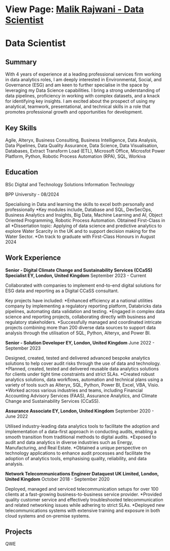 
# View Page: [Malik Rajwani - Data Scientist](https://mrajwani.github.io/portfolio/)


# Data Scientist





## Summary

With 4 years of experience at a leading professional services firm working in data analytics roles, I am deeply interested in Environmental, Social, and Governance (ESG) and am keen to further specialise in the space by leveraging my Data Science capabilities. I bring a strong understanding of data pipelines, proficiency in working with complex datasets, and a knack for identifying key insights. I am excited about the prospect of using my analytical, teamwork, presentational, and technical skills in a role that promotes professional growth and opportunities for development.





## Key Skills

Agile, Alteryx, Business Consulting, Business Intelligence,	Data Analysis,	Data Pipelines,	Data Quality Assurance,	Data Science,	Data Visualisation,	Databases,	Extract Transform Load (ETL), Microsoft Office, Microsfot Power Platform, Python,	Robotic Process Automation (RPA),	SQL, Workiva





## Education

BSc Digital and Technology Solutions Information Technology

BPP University - 08/2024

Specialising in Data and learning the skills to excel both personally and professionally
  *Key modules include, Database and SQL, DevSecOps, Business Analytics and Insights, Big Data, Machine Learning and AI, Object Oriented Programming, Robotic Process Automation. Obtained First-Class in all
  *Dissertation topic: Applying of data science and predictive analytics to explore Water Scarcity in the UK and to support decision making for the Water Sector.
  *On track to graduate with First-Class Honours in August 2024





## Work Experience

**Senior - Digital Climate Change and Sustainability Services (CCaSS) Specialist EY, London, United Kingdom**
September 2023 - Current

Collaborated with companies to implement end-to-end digital solutions for ESG data and reporting as a Digital CCaSS consultant.

Key projects have included:
  *Enhanced efficiency at a national utilities company by implementing a regulatory reporting platform, Databricks data pipelines, automating data validation and testing.
  *Engaged in complex data science and reporting projects, collaborating directly with business and regulatory stakeholders.
  *Successfully managed and coordinated intricate projects combining more than 200 diverse data sources to support data analysis through the utilisation of SQL, Python, Alteryx, and Power BI.


**Senior - Solution Developer EY, London, United Kingdom**
June 2022 - September 2023

Designed, created, tested and delivered advanced bespoke analytics solutions to help cover audit risks through the use of data and technology.
  *Planned, created, tested and delivered reusable data analytics solutions for clients under tight time constraints and strict SLAs.
  *Created robust analytics solutions, data workflows, automation and technical plans using a variety of tools such as Alteryx, SQL, Python, Power BI, Excel, VBA, Visio.
  *Worked across various industries and teams, including Financial Accounting Advisory Services (FAAS), Assurance Analytics, and Climate Change and Sustainability Services (CCaSS).


**Assurance Associate EY, London, United Kingdom**
September 2020 - June 2022

Utilised industry-leading data analytics tools to facilitate the adoption and implementation of a data-first approach in conducting audits, enabling a smooth transition from traditional methods to digital audits.
  *Exposed to audit and data analytics in diverse industries such as Energy, Manufacturing, and Real Estate.
  *Obtained a unique perspective on technology applications to enhance audit processes and facilitate the adoption of analytics tools, emphasising quality, reliability, and data analysis.


**Network Telecommunications Engineer Dataquest UK Limited, London, United Kingdom**
October 2018 - September 2020

Deployed, managed and serviced telecommunication setups for over 100 clients at a fast-growing business-to-business service provider.
  *Provided quality customer service and effectively troubleshooted telecommunication and related networking issues while adhering to strict SLAs.
  *Deployed new telecommunications systems with extensive training and exposure in both cloud systems and on-premise systems.





## Projects
QWE
